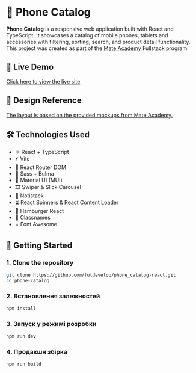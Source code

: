 # 📱 Phone Catalog

**Phone Catalog** is a responsive web application built with React and TypeScript. It showcases a catalog of mobile phones, tablets and accessories with filtering, sorting, search, and product detail functionality.  
This project was created as part of the [Mate Academy](https://mate.academy) Fullstack program.

## 🔗 Live Demo

[Click here to view the live site](https://futdevelop.github.io/phone_catalog-react)

## 🎨 Design Reference

[The layout is based on the provided mockups from Mate Academy.](https://www.figma.com/design/T5ttF21UnT6RRmCQQaZc6L/Phone-catalog--V2--Original?node-id=0-1&p=f&t=JkyFjpPgQMTl9HkA-0)

## 🛠️ Technologies Used

- ⚛️ React + TypeScript
- ⚡ Vite
- 🧭 React Router DOM
- 🎨 Sass + Bulma
- 🧩 Material UI (MUI)
- 🎞️ Swiper & Slick Carousel
- 🔔 Notistack
- ⏳ React Spinners & React Content Loader
- 🍔 Hamburger React
- 🧰 Classnames
- ⭐ Font Awesome

## 🚀 Getting Started

### 1. Clone the repository

```bash
git clone https://github.com/futdevelop/phone_catalog-react.git
cd phone-catalog
```

### 2. Встановлення залежностей

```bash
npm install
```

### 3. Запуск у режимі розробки

```bash
npm run dev
```

### 4. Продакшн збірка

```bash
npm run build
```
